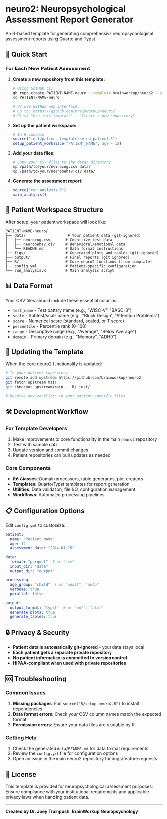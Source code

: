 # neuro2: Neuropsychological Assessment Report Generator

An R-based template for generating comprehensive neuropsychological assessment reports using Quarto and Typst.

## 🚀 Quick Start

### For Each New Patient Assessment

1. **Create a new repository from this template:**
   ```bash
   # Using GitHub CLI
   gh repo create PATIENT-NAME-neuro --template brainworkup/neuro2 --private
   cd PATIENT-NAME-neuro
   
   # Or use GitHub web interface:
   # Go to: https://github.com/brainworkup/neuro2
   # Click "Use this template" → "Create a new repository"
   ```

2. **Set up the patient workspace:**
   ```r
   # In R console
   source("inst/patient_template/setup_patient.R")
   setup_patient_workspace("PATIENT_NAME", age = 12)
   ```

3. **Add your data files:**
   ```bash
   # Copy your CSV files to the data/ directory
   cp /path/to/your/neurocog.csv data/
   cp /path/to/your/neurobehav.csv data/
   ```

4. **Generate the assessment report:**
   ```r
   source("run_analysis.R")
   main_analysis()
   ```

## 📁 Patient Workspace Structure

After setup, your patient workspace will look like:

```
PATIENT-NAME-neuro/
├── data/                   # Your patient data (git-ignored)
│   ├── neurocog.csv       # Cognitive test data
│   ├── neurobehav.csv     # Behavioral/emotional data
│   └── README.md          # Data format instructions
├── figs/                  # Generated plots and tables (git-ignored)
├── output/                # Final reports (git-ignored)
├── R/                     # Core neuro2 functions (from template)
├── config.yml             # Patient-specific configuration
└── run_analysis.R         # Main analysis script
```

## 📊 Data Format

Your CSV files should include these essential columns:

- `test_name` - Test battery name (e.g., "WISC-V", "BASC-3")
- `scale` - Subtest/scale name (e.g., "Block Design", "Attention Problems")
- `score` - Numerical score (standard, scaled, or T-score)
- `percentile` - Percentile rank (0-100)
- `range` - Descriptive range (e.g., "Average", "Below Average")
- `domain` - Primary domain (e.g., "Memory", "ADHD")

## 🔄 Updating the Template

When the core neuro2 functionality is updated:

```bash
# In your patient repository
git remote add upstream https://github.com/brainworkup/neuro2
git fetch upstream main
git checkout upstream/main -- R/ inst/

# Resolve any conflicts in your patient-specific files
```

## 🛠️ Development Workflow

### For Template Developers

1. Make improvements to core functionality in the main `neuro2` repository
2. Test with sample data
3. Update version and commit changes
4. Patient repositories can pull updates as needed

### Core Components

- **R6 Classes**: Domain processors, table generators, plot creators
- **Templates**: Quarto/Typst templates for report generation  
- **Utilities**: Data validation, file I/O, configuration management
- **Workflows**: Automated processing pipelines

## 📋 Configuration Options

Edit `config.yml` to customize:

```yaml
patient:
  name: "Patient Name"
  age: 12
  assessment_date: "2024-01-15"

data:
  format: "parquet"  # or "csv"
  input_dir: "data"
  output_dir: "output"

processing:
  age_group: "child"  # or "adult", "auto"
  verbose: true
  parallel: false

output:
  output_format: "typst"  # or "pdf", "html"
  generate_plots: true
  generate_tables: true
```

## 🔒 Privacy & Security

- **Patient data is automatically git-ignored** - your data stays local
- **Each patient gets a separate private repository**
- **No patient information is committed to version control**
- **HIPAA-compliant when used with private repositories**

## 🆘 Troubleshooting

### Common Issues

1. **Missing packages**: Run `source("R/setup_neuro2.R")` to install dependencies
2. **Data format errors**: Check your CSV column names match the expected format
3. **Permission errors**: Ensure your data files are readable by R

### Getting Help

1. Check the generated `data/README.md` for data format requirements
2. Review the `config.yml` file for configuration options
3. Open an issue in the main neuro2 repository for bugs/feature requests

## 📄 License

This template is provided for neuropsychological assessment purposes. Ensure compliance with your institutional requirements and applicable privacy laws when handling patient data.

---

**Created by Dr. Joey Trampush, BrainWorkup Neuropsychology**